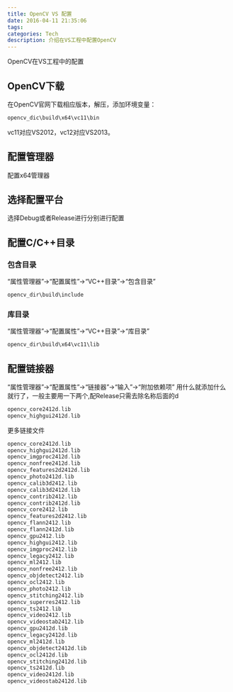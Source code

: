 ```yaml
---
title: OpenCV VS 配置
date: 2016-04-11 21:35:06
tags:
categories: Tech
description: 介绍在VS工程中配置OpenCV
---
```

OpenCV在VS工程中的配置
<!--more-->
## OpenCV下载
在OpenCV官网下载相应版本，解压，添加环境变量：
``` cpp
opencv_dic\build\x64\vc11\bin
```
vc11对应VS2012，vc12对应VS2013。
## 配置管理器
配置x64管理器

## 选择配置平台
选择Debug或者Release进行分别进行配置

## 配置C/C++目录
### 包含目录
“属性管理器”->“配置属性”->“VC++目录”->“包含目录”
``` cpp 
opencv_dir\build\include
```
### 库目录
“属性管理器”->“配置属性”->“VC++目录”->“库目录”
``` cpp
opencv_dir\build\x64\vc11\lib
```

## 配置链接器
“属性管理器”->“配置属性”->“链接器”->“输入”->“附加依赖项”
用什么就添加什么就行了，一般主要用一下两个,配Release只需去除名称后面的d
``` cpp 
opencv_core2412d.lib
opencv_highgui2412d.lib
```
更多链接文件
``` cpp 
opencv_core2412d.lib
opencv_highgui2412d.lib
opencv_imgproc2412d.lib
opencv_nonfree2412d.lib
opencv_features2d2412d.lib
opencv_photo2412d.lib
opencv_calib3d2412.lib
opencv_calib3d2412d.lib
opencv_contrib2412.lib
opencv_contrib2412d.lib
opencv_core2412.lib
opencv_features2d2412.lib
opencv_flann2412.lib
opencv_flann2412d.lib
opencv_gpu2412.lib
opencv_highgui2412.lib
opencv_imgproc2412.lib
opencv_legacy2412.lib
opencv_ml2412.lib
opencv_nonfree2412.lib
opencv_objdetect2412.lib
opencv_ocl2412.lib
opencv_photo2412.lib
opencv_stitching2412.lib
opencv_superres2412.lib
opencv_ts2412.lib
opencv_video2412.lib
opencv_videostab2412.lib
opencv_gpu2412d.lib
opencv_legacy2412d.lib
opencv_ml2412d.lib
opencv_objdetect2412d.lib
opencv_ocl2412d.lib
opencv_stitching2412d.lib
opencv_ts2412d.lib
opencv_video2412d.lib
opencv_videostab2412d.lib
```